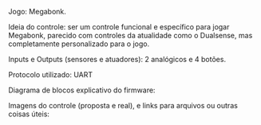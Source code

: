Jogo: Megabonk.

Ideia do controle: ser um controle funcional e específico para jogar Megabonk, parecido com controles da atualidade como o Dualsense, mas completamente personalizado para o jogo.

Inputs e Outputs (sensores e atuadores): 2 analógicos e 4 botões.

Protocolo utilizado: UART

Diagrama de blocos explicativo do firmware:

Imagens do controle (proposta e real), e links para arquivos ou outras coisas úteis:
